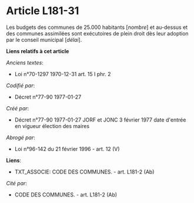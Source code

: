 # Article L181-31

Les budgets des communes de 25.000 habitants [*nombre*] et au-dessus et des communes assimilées sont exécutoires de plein
droit dès leur adoption par le conseil municipal [*délai*].

**Liens relatifs à cet article**

_Anciens textes_:

  - Loi n°70-1297 1970-12-31 art. 15 I phr. 2

_Codifié par_:

  - Décret n°77-90 1977-01-27

_Créé par_:

  - Décret n°77-90 1977-01-27 JORF et JONC 3 février 1977 date d'entrée en vigueur élection des maires

_Abrogé par_:

  - Loi n°96-142 du 21 février 1996 - art. 12 (V)

**Liens**:

  - TXT_ASSOCIE: CODE DES COMMUNES. - art. L181-2 (Ab)

_Cité par_:

  - CODE DES COMMUNES. - art. L181-2 (Ab)
